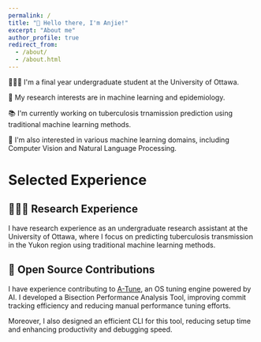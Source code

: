 ```yaml
---
permalink: /
title: "👋 Hello there, I'm Anjie!"
excerpt: "About me"
author_profile: true
redirect_from: 
  - /about/
  - /about.html
---
```


🧑🏻‍💻 I'm a final year undergraduate student at the University of Ottawa.

🔬 My research interests are in machine learning and epidemiology.

📚 I'm currently working on tuberculosis trnamission prediction using traditional machine learning methods.

🥰 I'm also interested in various machine learning domains, including Computer Vision and Natural Language Processing.

# Selected Experience
## 👨🏻‍🔬 Research Experience
I have research experience as an undergraduate research assistant at the University of Ottawa, where I focus on predicting tuberculosis transmission in the Yukon region using traditional machine learning methods.

## 🤖 Open Source Contributions
I have experience contributing to [A-Tune](https://gitee.com/openeuler/A-Tune), an OS tuning engine powered by AI. I developed a Bisection Performance Analysis Tool, improving commit tracking efficiency and reducing manual performance tuning efforts.

Moreover, I also designed an efficient CLI for this tool, reducing setup time and enhancing productivity and debugging speed.